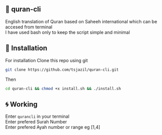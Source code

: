 ## 💞 quran-cli

English translation of Quran based on Saheeh international which can be accesed from terminal <br>
I have used bash only to keep the script simple and minimal

🚀 Installation 
--
For installation Clone this repo using git

```sh
git clone https://github.com/tsjazil/quran-cli.git
```
Then 
```sh
cd quran-cli && chmod +x install.sh && ./install.sh
```
🌀 Working 
--
Enter ``qurancli`` in your terminal <br>
Enter prefered Surah Number <br>
Enter prefered Ayah number or range eg [1,4] <br>


